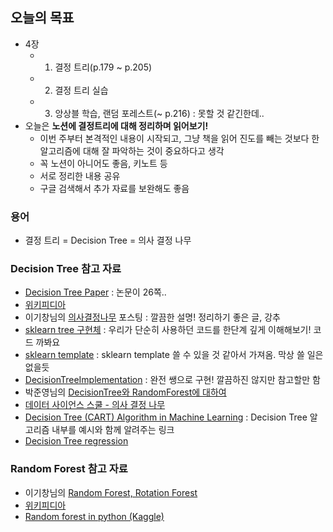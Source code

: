 ## 오늘의 목표
- 4장
	- 1) 결정 트리(p.179 ~ p.205)
	- 2) 결정 트리 실습
	- 3) 앙상블 학습, 랜덤 포레스트(~ p.216) : 못할 것 같긴한데..
- 오늘은 **노션에 결정트리에 대해 정리하며 읽어보기!**
	- 이번 주부터 본격적인 내용이 시작되고, 그냥 책을 읽어 진도를 빼는 것보다 한 알고리즘에 대해 잘 파악하는 것이 중요하다고 생각
	- 꼭 노션이 아니어도 좋음, 키노트 등
	- 서로 정리한 내용 공유
	- 구글 검색해서 추가 자료를 보완해도 좋음

	
### 용어
- 결정 트리 = Decision Tree = 의사 결정 나무
	

### Decision Tree 참고 자료
- [Decision Tree Paper](http://hunch.net/~coms-4771/quinlan.pdf) : 논문이 26쪽..
- [위키피디아](https://ko.wikipedia.org/wiki/%EA%B2%B0%EC%A0%95_%ED%8A%B8%EB%A6%AC_%ED%95%99%EC%8A%B5%EB%B2%95)
- 이기창님의 [의사결정나무](https://ratsgo.github.io/machine%20learning/2017/03/26/tree/) 포스팅 : 깔끔한 설명! 정리하기 좋은 글, 강추
- [sklearn tree 구현체](https://github.com/scikit-learn/scikit-learn/blob/master/sklearn/tree/tree.py) : 우리가 단순히 사용하던 코드를 한단계 깊게 이해해보기! 코드 까봐요
- [sklearn template](https://github.com/scikit-learn-contrib/project-template/blob/master/skltemplate/_template.py) : sklearn template 쓸 수 있을 것 같아서 가져옴. 막상 쓸 일은 없을듯
- [DecisionTreeImplementation](https://github.com/hmahajan99/DecisionTreeImplementation/blob/master/Decision%20Tree%20Implementation.ipynb) : 완전 쌩으로 구현! 깔끔하진 않지만 참고할만 함
- 박준영님의 [DecisionTree와 RandomForest에 대하여](https://swalloow.github.io/decison-randomforest)
- [데이터 사이언스 스쿨 - 의사 결정 나무](https://datascienceschool.net/view-notebook/16c28c8c192147bfb3d4059474209e0a/)
- [Decision Tree (CART) Algorithm in Machine Learning](https://medium.com/machine-learning-researcher/decision-tree-algorithm-in-machine-learning-248fb7de819e) : Decision Tree 알고리즘 내부를 예시와 함께 알려주는 링크
- [Decision Tree regression](https://www.saedsayad.com/decision_tree_reg.htm)

### Random Forest 참고 자료
- 이기창님의 [Random Forest, Rotation Forest](https://ratsgo.github.io/machine%20learning/2017/03/17/treeensemble/)
- [위키피디아](https://ko.wikipedia.org/wiki/%EB%9E%9C%EB%8D%A4_%ED%8F%AC%EB%A0%88%EC%8A%A4%ED%8A%B8)
- [Random forest in python (Kaggle)](https://www.kaggle.com/raviolli77/random-forest-in-python)